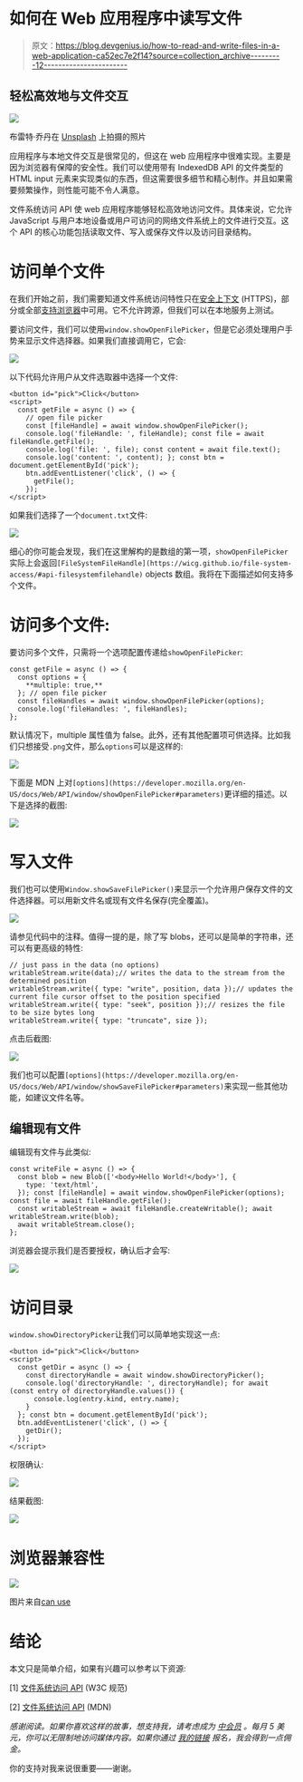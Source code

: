 # 如何在 Web 应用程序中读写文件

> 原文：<https://blog.devgenius.io/how-to-read-and-write-files-in-a-web-application-ca52ec7e2f14?source=collection_archive---------12----------------------->

## 轻松高效地与文件交互

![](img/8b56cf43fe1889f03a85c0a2d1240892.png)

布雷特·乔丹在 [Unsplash](https://unsplash.com?utm_source=medium&utm_medium=referral) 上拍摄的照片

应用程序与本地文件交互是很常见的，但这在 web 应用程序中很难实现。主要是因为浏览器有保障的安全性。我们可以使用带有 IndexedDB API 的文件类型的 HTML input 元素来实现类似的东西，但这需要很多细节和精心制作。并且如果需要频繁操作，则性能可能不令人满意。

文件系统访问 API 使 web 应用程序能够轻松高效地访问文件。具体来说，它允许 JavaScript 与用户本地设备或用户可访问的网络文件系统上的文件进行交互。这个 API 的核心功能包括读取文件、写入或保存文件以及访问目录结构。

# 访问单个文件

在我们开始之前，我们需要知道文件系统访问特性只在[安全上下文](https://developer.mozilla.org/en-US/docs/Web/Security/Secure_Contexts) (HTTPS)，部分或全部[支持浏览器](https://developer.mozilla.org/en-US/docs/Web/API/File_System_Access_API#browser_compatibility)中可用。它不允许跨源，但我们可以在本地服务上测试。

要访问文件，我们可以使用`window.showOpenFilePicker`，但是它必须处理用户手势来显示文件选择器。如果我们直接调用它，它会:

![](img/86bfe2e8f35429225924c832038836db.png)

以下代码允许用户从文件选取器中选择一个文件:

```
<button id="pick">Click</button>
<script>
  const getFile = async () => {
    // open file picker
    const [fileHandle] = await window.showOpenFilePicker();
    console.log('fileHandle: ', fileHandle); const file = await fileHandle.getFile();
    console.log('file: ', file); const content = await file.text();
    console.log('content: ', content); }; const btn = document.getElementById('pick');
    btn.addEventListener('click', () => {
      getFile();
    });
</script>
```

如果我们选择了一个`document.txt`文件:

![](img/4e3422f37e2591641afafb1e16766243.png)

细心的你可能会发现，我们在这里解构的是数组的第一项，`showOpenFilePicker`实际上会返回`[FileSystemFileHandle](https://wicg.github.io/file-system-access/#api-filesystemfilehandle)` objects 数组。我将在下面描述如何支持多个文件。

# 访问多个文件:

要访问多个文件，只需将一个选项配置传递给`showOpenFilePicker`:

```
const getFile = async () => {
  const options = {
    **multiple: true,**
  }; // open file picker
  const fileHandles = await window.showOpenFilePicker(options);
  console.log('fileHandles: ', fileHandles);
};
```

默认情况下，multiple 属性值为 false。此外，还有其他配置项可供选择。比如我们只想接受`.png`文件，那么`options`可以是这样的:

![](img/38a576a85bd3ee92d822244b65eaf9f3.png)

下面是 MDN 上对`[options](https://developer.mozilla.org/en-US/docs/Web/API/window/showOpenFilePicker#parameters)`更详细的描述。以下是选择的截图:

![](img/c108cef3eef397d90563c31a975f1845.png)

# 写入文件

我们也可以使用`Window.showSaveFilePicker()`来显示一个允许用户保存文件的文件选择器。可以用新文件名或现有文件名保存(完全覆盖)。

![](img/6053a1f60ee428d74588b019198e862b.png)

请参见代码中的注释。值得一提的是，除了写 blobs，还可以是简单的字符串，还可以有更高级的特性:

```
// just pass in the data (no options)
writableStream.write(data);// writes the data to the stream from the determined position
writableStream.write({ type: "write", position, data });// updates the current file cursor offset to the position specified
writableStream.write({ type: "seek", position });// resizes the file to be size bytes long
writableStream.write({ type: "truncate", size });
```

点击后截图:

![](img/ad8eec70839efbda86e175a91681a69a.png)

我们也可以配置`[options](https://developer.mozilla.org/en-US/docs/Web/API/window/showSaveFilePicker#parameters)`来实现一些其他功能，如建议文件名等。

## 编辑现有文件

编辑现有文件与此类似:

```
const writeFile = async () => {
  const blob = new Blob(['<body>Hello World!</body>'], {
    type: 'text/html',
  }); const [fileHandle] = await window.showOpenFilePicker(options); const file = await fileHandle.getFile();
  const writableStream = await fileHandle.createWritable(); await writableStream.write(blob);
  await writableStream.close();
};
```

浏览器会提示我们是否要授权，确认后才会写:

![](img/2cdc49f0af54bb2dc802a36a3a68dbb5.png)

# 访问目录

`window.showDirectoryPicker`让我们可以简单地实现这一点:

```
<button id="pick">Click</button>
<script>
  const getDir = async () => {
    const directoryHandle = await window.showDirectoryPicker();
    console.log('directoryHandle: ', directoryHandle); for await (const entry of directoryHandle.values()) {
      console.log(entry.kind, entry.name);
    }
  }; const btn = document.getElementById('pick');
  btn.addEventListener('click', () => {
    getDir();
  });
</script>
```

权限确认:

![](img/63743f02f386033eabe2e5bb7bf48c61.png)

结果截图:

![](img/faaa3ad490575e48e4b93ba7f705536c.png)

# 浏览器兼容性

![](img/bc2c9f82a75f56dfb18079cce62d0b80.png)

图片来自[can use](https://caniuse.com/?search=File%20System%20Access)

# 结论

本文只是简单介绍，如果有兴趣可以参考以下资源:

[1] [文件系统访问 API](https://wicg.github.io/file-system-access/) (W3C 规范)

[2] [文件系统访问 API](https://developer.mozilla.org/en-US/docs/Web/API/File_System_Access_API) (MDN)

*感谢阅读。如果你喜欢这样的故事，想支持我，请考虑成为* [*中会员*](https://medium.com/@islizeqiang/membership) *。每月 5 美元，你可以无限制地访问媒体内容。如果你通过* [*我的链接*](https://medium.com/@islizeqiang/membership) *报名，我会得到一点佣金。*

你的支持对我来说很重要——谢谢。